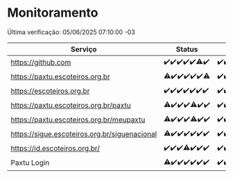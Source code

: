 # Monitoramento

Última verificação: 05/06/2025 07:10:00 -03

|Serviço|Status|Últimas 24h|
|---|---|---|
|https://github.com|<span title="2025-05-29: OK=23">✔️</span><span title="2025-05-30: OK=23">✔️</span><span title="2025-05-31: OK=23">✔️</span><span title="2025-06-01: OK=22">✔️</span><span title="2025-06-02: OK=23">✔️</span><span title="2025-06-03: OK=22, Falhas=1">⚠️</span><span title="2025-06-04: OK=9">✔️</span>|<span title="04/06/2025 07:10:00 -03 : 200">✔️</span><span title="04/06/2025 08:08:00 -03 : 200">✔️</span><span title="04/06/2025 09:18:00 -03 : 200">✔️</span><span title="04/06/2025 10:27:00 -03 : 200">✔️</span><span title="04/06/2025 11:08:00 -03 : 200">✔️</span><span title="04/06/2025 12:35:00 -03 : 200">✔️</span><span title="04/06/2025 13:11:00 -03 : 200">✔️</span><span title="04/06/2025 14:09:00 -03 : 200">✔️</span><span title="04/06/2025 15:13:00 -03 : 200">✔️</span><span title="04/06/2025 16:07:00 -03 : 200">✔️</span><span title="04/06/2025 17:08:00 -03 : 200">✔️</span><span title="04/06/2025 18:07:00 -03 : 200">✔️</span><span title="04/06/2025 19:08:00 -03 : 200">✔️</span><span title="04/06/2025 20:09:00 -03 : 200">✔️</span><span title="04/06/2025 21:48:00 -03 : 200">✔️</span><span title="04/06/2025 23:38:00 -03 : 200">✔️</span><span title="05/06/2025 00:40:00 -03 : 200">✔️</span><span title="05/06/2025 01:18:00 -03 : 200">✔️</span><span title="05/06/2025 02:10:00 -03 : 200">✔️</span><span title="05/06/2025 03:14:00 -03 : 200">✔️</span><span title="05/06/2025 04:10:00 -03 : 200">✔️</span><span title="05/06/2025 05:13:00 -03 : 200">✔️</span><span title="05/06/2025 06:10:00 -03 : 200">✔️</span><span title="05/06/2025 07:10:00 -03 : 200">✔️</span>|
|https://paxtu.escoteiros.org.br|<span title="2025-05-29: OK=22, Falhas=1">⚠️</span><span title="2025-05-30: OK=23">✔️</span><span title="2025-05-31: OK=23">✔️</span><span title="2025-06-01: OK=22">✔️</span><span title="2025-06-02: OK=23">✔️</span><span title="2025-06-03: OK=23">✔️</span><span title="2025-06-04: OK=8, Falhas=1">⚠️</span>|<span title="04/06/2025 07:10:00 -03 : 200">✔️</span><span title="04/06/2025 08:08:00 -03 : 200">✔️</span><span title="04/06/2025 09:18:00 -03 : 200">✔️</span><span title="04/06/2025 10:27:00 -03 : 200">✔️</span><span title="04/06/2025 11:08:00 -03 : 200">✔️</span><span title="04/06/2025 12:35:00 -03 : 200">✔️</span><span title="04/06/2025 13:11:00 -03 : 200">✔️</span><span title="04/06/2025 14:09:00 -03 : 200">✔️</span><span title="04/06/2025 15:13:00 -03 : 200">✔️</span><span title="04/06/2025 16:07:00 -03 : 200">✔️</span><span title="04/06/2025 17:08:00 -03 : 200">✔️</span><span title="04/06/2025 18:07:00 -03 : 200">✔️</span><span title="04/06/2025 19:08:00 -03 : 200">✔️</span><span title="04/06/2025 20:09:00 -03 : 200">✔️</span><span title="04/06/2025 21:48:00 -03 : 200">✔️</span><span title="04/06/2025 23:38:00 -03 : 0">❌</span><span title="05/06/2025 00:40:00 -03 : 200">✔️</span><span title="05/06/2025 01:18:00 -03 : 200">✔️</span><span title="05/06/2025 02:10:00 -03 : 200">✔️</span><span title="05/06/2025 03:14:00 -03 : 200">✔️</span><span title="05/06/2025 04:10:00 -03 : 200">✔️</span><span title="05/06/2025 05:13:00 -03 : 200">✔️</span><span title="05/06/2025 06:10:00 -03 : 200">✔️</span><span title="05/06/2025 07:10:00 -03 : 200">✔️</span>|
|https://escoteiros.org.br|<span title="2025-05-29: OK=23">✔️</span><span title="2025-05-30: OK=23">✔️</span><span title="2025-05-31: OK=23">✔️</span><span title="2025-06-01: OK=22">✔️</span><span title="2025-06-02: OK=23">✔️</span><span title="2025-06-03: OK=23">✔️</span><span title="2025-06-04: OK=9">✔️</span>|<span title="04/06/2025 07:10:00 -03 : 200">✔️</span><span title="04/06/2025 08:08:00 -03 : 200">✔️</span><span title="04/06/2025 09:18:00 -03 : 200">✔️</span><span title="04/06/2025 10:27:00 -03 : 200">✔️</span><span title="04/06/2025 11:08:00 -03 : 200">✔️</span><span title="04/06/2025 12:35:00 -03 : 200">✔️</span><span title="04/06/2025 13:11:00 -03 : 200">✔️</span><span title="04/06/2025 14:09:00 -03 : 200">✔️</span><span title="04/06/2025 15:13:00 -03 : 200">✔️</span><span title="04/06/2025 16:07:00 -03 : 200">✔️</span><span title="04/06/2025 17:08:00 -03 : 200">✔️</span><span title="04/06/2025 18:07:00 -03 : 200">✔️</span><span title="04/06/2025 19:08:00 -03 : 200">✔️</span><span title="04/06/2025 20:09:00 -03 : 200">✔️</span><span title="04/06/2025 21:48:00 -03 : 200">✔️</span><span title="04/06/2025 23:38:00 -03 : 200">✔️</span><span title="05/06/2025 00:40:00 -03 : 200">✔️</span><span title="05/06/2025 01:18:00 -03 : 200">✔️</span><span title="05/06/2025 02:10:00 -03 : 200">✔️</span><span title="05/06/2025 03:14:00 -03 : 200">✔️</span><span title="05/06/2025 04:10:00 -03 : 200">✔️</span><span title="05/06/2025 05:13:00 -03 : 200">✔️</span><span title="05/06/2025 06:10:00 -03 : 200">✔️</span><span title="05/06/2025 07:10:00 -03 : 200">✔️</span>|
|https://paxtu.escoteiros.org.br/paxtu|<span title="2025-05-29: OK=22, Falhas=1">⚠️</span><span title="2025-05-30: OK=23">✔️</span><span title="2025-05-31: OK=23">✔️</span><span title="2025-06-01: OK=22">✔️</span><span title="2025-06-02: OK=22, Falhas=1">⚠️</span><span title="2025-06-03: OK=23">✔️</span><span title="2025-06-04: OK=9">✔️</span>|<span title="04/06/2025 07:10:00 -03 : 200">✔️</span><span title="04/06/2025 08:08:00 -03 : 200">✔️</span><span title="04/06/2025 09:18:00 -03 : 200">✔️</span><span title="04/06/2025 10:27:00 -03 : 200">✔️</span><span title="04/06/2025 11:08:00 -03 : 200">✔️</span><span title="04/06/2025 12:35:00 -03 : 200">✔️</span><span title="04/06/2025 13:12:00 -03 : 200">✔️</span><span title="04/06/2025 14:09:00 -03 : 200">✔️</span><span title="04/06/2025 15:13:00 -03 : 200">✔️</span><span title="04/06/2025 16:07:00 -03 : 200">✔️</span><span title="04/06/2025 17:08:00 -03 : 200">✔️</span><span title="04/06/2025 18:07:00 -03 : 200">✔️</span><span title="04/06/2025 19:08:00 -03 : 200">✔️</span><span title="04/06/2025 20:09:00 -03 : 200">✔️</span><span title="04/06/2025 21:48:00 -03 : 200">✔️</span><span title="04/06/2025 23:38:00 -03 : 502">❌</span><span title="05/06/2025 00:40:00 -03 : 200">✔️</span><span title="05/06/2025 01:18:00 -03 : 200">✔️</span><span title="05/06/2025 02:10:00 -03 : 200">✔️</span><span title="05/06/2025 03:14:00 -03 : 200">✔️</span><span title="05/06/2025 04:10:00 -03 : 200">✔️</span><span title="05/06/2025 05:13:00 -03 : 200">✔️</span><span title="05/06/2025 06:10:00 -03 : 200">✔️</span><span title="05/06/2025 07:10:00 -03 : 200">✔️</span>|
|https://paxtu.escoteiros.org.br/meupaxtu|<span title="2025-05-29: OK=22, Falhas=1">⚠️</span><span title="2025-05-30: OK=23">✔️</span><span title="2025-05-31: OK=23">✔️</span><span title="2025-06-01: OK=22">✔️</span><span title="2025-06-02: OK=21, Falhas=2">⚠️</span><span title="2025-06-03: OK=23">✔️</span><span title="2025-06-04: OK=9">✔️</span>|<span title="04/06/2025 07:10:00 -03 : 200">✔️</span><span title="04/06/2025 08:08:00 -03 : 200">✔️</span><span title="04/06/2025 09:18:00 -03 : 200">✔️</span><span title="04/06/2025 10:27:00 -03 : 200">✔️</span><span title="04/06/2025 11:08:00 -03 : 200">✔️</span><span title="04/06/2025 12:35:00 -03 : 200">✔️</span><span title="04/06/2025 13:12:00 -03 : 200">✔️</span><span title="04/06/2025 14:09:00 -03 : 200">✔️</span><span title="04/06/2025 15:13:00 -03 : 200">✔️</span><span title="04/06/2025 16:07:00 -03 : 200">✔️</span><span title="04/06/2025 17:08:00 -03 : 200">✔️</span><span title="04/06/2025 18:07:00 -03 : 200">✔️</span><span title="04/06/2025 19:08:00 -03 : 200">✔️</span><span title="04/06/2025 20:09:00 -03 : 200">✔️</span><span title="04/06/2025 21:48:00 -03 : 200">✔️</span><span title="04/06/2025 23:38:00 -03 : 502">❌</span><span title="05/06/2025 00:40:00 -03 : 200">✔️</span><span title="05/06/2025 01:18:00 -03 : 200">✔️</span><span title="05/06/2025 02:10:00 -03 : 200">✔️</span><span title="05/06/2025 03:14:00 -03 : 200">✔️</span><span title="05/06/2025 04:10:00 -03 : 200">✔️</span><span title="05/06/2025 05:13:00 -03 : 200">✔️</span><span title="05/06/2025 06:10:00 -03 : 200">✔️</span><span title="05/06/2025 07:10:00 -03 : 200">✔️</span>|
|https://sigue.escoteiros.org.br/siguenacional|<span title="2025-05-29: OK=22, Falhas=1">⚠️</span><span title="2025-05-30: OK=23">✔️</span><span title="2025-05-31: OK=23">✔️</span><span title="2025-06-01: OK=22">✔️</span><span title="2025-06-02: OK=23">✔️</span><span title="2025-06-03: OK=23">✔️</span><span title="2025-06-04: OK=9">✔️</span>|<span title="04/06/2025 07:10:00 -03 : 200">✔️</span><span title="04/06/2025 08:08:00 -03 : 200">✔️</span><span title="04/06/2025 09:18:00 -03 : 200">✔️</span><span title="04/06/2025 10:27:00 -03 : 200">✔️</span><span title="04/06/2025 11:08:00 -03 : 200">✔️</span><span title="04/06/2025 12:35:00 -03 : 200">✔️</span><span title="04/06/2025 13:12:00 -03 : 200">✔️</span><span title="04/06/2025 14:09:00 -03 : 200">✔️</span><span title="04/06/2025 15:13:00 -03 : 200">✔️</span><span title="04/06/2025 16:07:00 -03 : 200">✔️</span><span title="04/06/2025 17:08:00 -03 : 200">✔️</span><span title="04/06/2025 18:07:00 -03 : 200">✔️</span><span title="04/06/2025 19:08:00 -03 : 200">✔️</span><span title="04/06/2025 20:09:00 -03 : 200">✔️</span><span title="04/06/2025 21:48:00 -03 : 200">✔️</span><span title="04/06/2025 23:38:00 -03 : 0">❌</span><span title="05/06/2025 00:40:00 -03 : 200">✔️</span><span title="05/06/2025 01:18:00 -03 : 200">✔️</span><span title="05/06/2025 02:10:00 -03 : 200">✔️</span><span title="05/06/2025 03:14:00 -03 : 200">✔️</span><span title="05/06/2025 04:10:00 -03 : 200">✔️</span><span title="05/06/2025 05:13:00 -03 : 200">✔️</span><span title="05/06/2025 06:10:00 -03 : 200">✔️</span><span title="05/06/2025 07:10:00 -03 : 200">✔️</span>|
|https://id.escoteiros.org.br/|<span title="2025-05-29: OK=23">✔️</span><span title="2025-05-30: OK=23">✔️</span><span title="2025-05-31: OK=23">✔️</span><span title="2025-06-01: OK=21, Falhas=1">⚠️</span><span title="2025-06-02: OK=23">✔️</span><span title="2025-06-03: OK=23">✔️</span><span title="2025-06-04: OK=9">✔️</span>|<span title="04/06/2025 07:10:00 -03 : 200">✔️</span><span title="04/06/2025 08:08:00 -03 : 200">✔️</span><span title="04/06/2025 09:18:00 -03 : 200">✔️</span><span title="04/06/2025 10:27:00 -03 : 200">✔️</span><span title="04/06/2025 11:08:00 -03 : 200">✔️</span><span title="04/06/2025 12:35:00 -03 : 200">✔️</span><span title="04/06/2025 13:12:00 -03 : 200">✔️</span><span title="04/06/2025 14:09:00 -03 : 200">✔️</span><span title="04/06/2025 15:13:00 -03 : 200">✔️</span><span title="04/06/2025 16:07:00 -03 : 200">✔️</span><span title="04/06/2025 17:08:00 -03 : 200">✔️</span><span title="04/06/2025 18:07:00 -03 : 200">✔️</span><span title="04/06/2025 19:08:00 -03 : 200">✔️</span><span title="04/06/2025 20:09:00 -03 : 200">✔️</span><span title="04/06/2025 21:48:00 -03 : 200">✔️</span><span title="04/06/2025 23:38:00 -03 : 200">✔️</span><span title="05/06/2025 00:40:00 -03 : 200">✔️</span><span title="05/06/2025 01:18:00 -03 : 200">✔️</span><span title="05/06/2025 02:10:00 -03 : 200">✔️</span><span title="05/06/2025 03:14:00 -03 : 200">✔️</span><span title="05/06/2025 04:10:00 -03 : 200">✔️</span><span title="05/06/2025 05:13:00 -03 : 200">✔️</span><span title="05/06/2025 06:10:00 -03 : 200">✔️</span><span title="05/06/2025 07:10:00 -03 : 200">✔️</span>|
|Paxtu Login|<span title="2025-05-29: OK=22, Falhas=1">⚠️</span><span title="2025-05-30: OK=23">✔️</span><span title="2025-05-31: OK=23">✔️</span><span title="2025-06-01: OK=22">✔️</span><span title="2025-06-02: OK=23">✔️</span><span title="2025-06-03: OK=23">✔️</span><span title="2025-06-04: OK=9">✔️</span>|<span title="04/06/2025 07:10:00 -03 : 200">✔️</span><span title="04/06/2025 08:08:00 -03 : 200">✔️</span><span title="04/06/2025 09:18:00 -03 : 200">✔️</span><span title="04/06/2025 10:27:00 -03 : 200">✔️</span><span title="04/06/2025 11:08:00 -03 : 200">✔️</span><span title="04/06/2025 12:35:00 -03 : 200">✔️</span><span title="04/06/2025 13:12:00 -03 : 200">✔️</span><span title="04/06/2025 14:09:00 -03 : 200">✔️</span><span title="04/06/2025 15:13:00 -03 : 200">✔️</span><span title="04/06/2025 16:07:00 -03 : 200">✔️</span><span title="04/06/2025 17:08:00 -03 : 200">✔️</span><span title="04/06/2025 18:07:00 -03 : 200">✔️</span><span title="04/06/2025 19:08:00 -03 : 200">✔️</span><span title="04/06/2025 20:09:00 -03 : 200">✔️</span><span title="04/06/2025 21:48:00 -03 : 200">✔️</span><span title="04/06/2025 23:38:00 -03 : 504">❌</span><span title="05/06/2025 00:40:00 -03 : 200">✔️</span><span title="05/06/2025 01:18:00 -03 : 200">✔️</span><span title="05/06/2025 02:10:00 -03 : 200">✔️</span><span title="05/06/2025 03:14:00 -03 : 200">✔️</span><span title="05/06/2025 04:10:00 -03 : 200">✔️</span><span title="05/06/2025 05:13:00 -03 : 200">✔️</span><span title="05/06/2025 06:10:00 -03 : 200">✔️</span><span title="05/06/2025 07:10:00 -03 : 200">✔️</span>|

